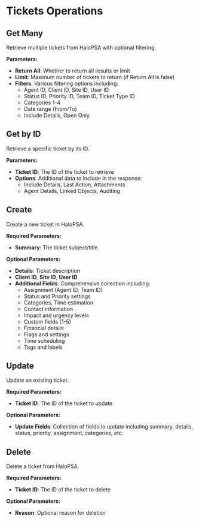 # Tickets Operations

## Get Many

Retrieve multiple tickets from HaloPSA with optional filtering.

**Parameters:**
- **Return All**: Whether to return all results or limit
- **Limit**: Maximum number of tickets to return (if Return All is false)
- **Filters**: Various filtering options including:
  - Agent ID, Client ID, Site ID, User ID
  - Status ID, Priority ID, Team ID, Ticket Type ID
  - Categories 1-4
  - Date range (From/To)
  - Include Details, Open Only


## Get by ID

Retrieve a specific ticket by its ID.

**Parameters:**
- **Ticket ID**: The ID of the ticket to retrieve
- **Options**: Additional data to include in the response:
  - Include Details, Last Action, Attachments
  - Agent Details, Linked Objects, Auditing

## Create

Create a new ticket in HaloPSA.

**Required Parameters:**
- **Summary**: The ticket subject/title

**Optional Parameters:**
- **Details**: Ticket description
- **Client ID**, **Site ID**, **User ID**
- **Additional Fields**: Comprehensive collection including:
  - Assignment (Agent ID, Team ID)
  - Status and Priority settings
  - Categories, Time estimation
  - Contact information
  - Impact and urgency levels
  - Custom fields (1-5)
  - Financial details
  - Flags and settings
  - Time scheduling
  - Tags and labels


## Update

Update an existing ticket.

**Required Parameters:**
- **Ticket ID**: The ID of the ticket to update

**Optional Parameters:**
- **Update Fields**: Collection of fields to update including summary, details, status, priority, assignment, categories, etc.

## Delete

Delete a ticket from HaloPSA.

**Required Parameters:**
- **Ticket ID**: The ID of the ticket to delete

**Optional Parameters:**
- **Reason**: Optional reason for deletion